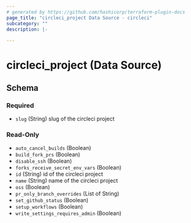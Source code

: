 ```yaml
---
# generated by https://github.com/hashicorp/terraform-plugin-docs
page_title: "circleci_project Data Source - circleci"
subcategory: ""
description: |-
  
---
```


# circleci_project (Data Source)





<!-- schema generated by tfplugindocs -->
## Schema

### Required

- `slug` (String) slug of the circleci project

### Read-Only

- `auto_cancel_builds` (Boolean)
- `build_fork_prs` (Boolean)
- `disable_ssh` (Boolean)
- `forks_receive_secret_env_vars` (Boolean)
- `id` (String) id of the circleci project
- `name` (String) name of the circleci project
- `oss` (Boolean)
- `pr_only_branch_overrides` (List of String)
- `set_github_status` (Boolean)
- `setup_workflows` (Boolean)
- `write_settings_requires_admin` (Boolean)
